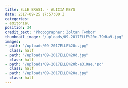 ```yaml
---
title: ELLE BRASIL - ALICIA KEYS
date: 2017-09-25 17:57:00 Z
categories:
- editorial
position: 34
credit_text: 'Photographer: Zoltan Tombor'
thumbnail_image: "/uploads/09-2017ELLE%20c-79d6a9.jpg"
images:
- path: "/uploads/09-2017ELLE%20c.jpg"
  class: half
- path: "/uploads/09-2017ELLE%20d.jpg"
  class: half
- path: "/uploads/09-2017ELLE%20b-e310ae.jpg"
  class: half
- path: "/uploads/09-2017ELLE%20a.jpg"
  class: half
---
```


